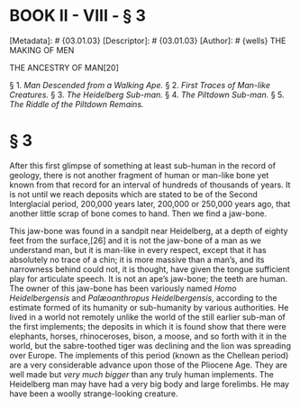 # BOOK II - VIII - § 3
[Metadata]: # {03.01.03}
[Descriptor]: # {03.01.03}
[Author]: # {wells}
THE MAKING OF MEN

THE ANCESTRY OF MAN[20]

§ 1. _Man Descended from a Walking Ape._ § 2. _First Traces of
Man-like Creatures._ § 3. _The Heidelberg Sub-man._ § 4. _The      Piltdown
Sub-man._ § 5. _The Riddle of the Piltdown Remains._

# § 3
After this first glimpse of something at least sub-human in the record of
geology, there is not another fragment of human or man-like bone yet known from
that record for an interval of hundreds of thousands of years. It is not until
we reach deposits which are stated to be of the Second Interglacial period,
200,000 years later, 200,000 or 250,000 years ago, that another little scrap of
bone comes to hand. Then we find a jaw-bone.

This jaw-bone was found in a sandpit near Heidelberg, at a depth of eighty feet
from the surface,[26] and it is not the jaw-bone of a man as we understand man,
but it is man-like in every respect, except that it has absolutely no trace of
a chin; it is more massive than a man’s, and its narrowness behind could not,
it is thought, have given the tongue sufficient play for articulate speech. It
is not an ape’s jaw-bone; the teeth are human. The owner of this jaw-bone has
been variously named _Homo Heidelbergensis_ and _Palæoanthropus
Heidelbergensis_, according to the estimate formed of its humanity or
sub-humanity by various authorities. He lived in a world not remotely unlike
the world of the still earlier sub-man of the first implements; the deposits in
which it is found show that there were elephants, horses, rhinoceroses, bison,
a moose, and so forth with it in the world, but the sabre-toothed tiger was
declining and the lion was spreading over Europe. The implements of this period
(known as the Chellean period) are a very considerable advance upon those of
the Pliocene Age. They are well made but _very much bigger_ than any truly
human implements. The Heidelberg man may have had a very big body and large
forelimbs. He may have been a woolly strange-looking creature.

